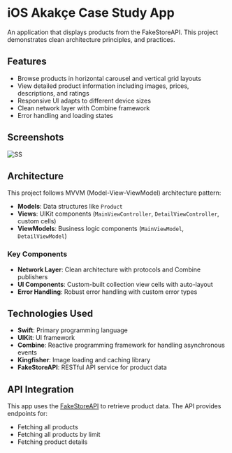 # iOS Akakçe Case Study App

An application that displays products from the FakeStoreAPI. This project demonstrates clean architecture principles, and practices.

## Features

- Browse products in horizontal carousel and vertical grid layouts
- View detailed product information including images, prices, descriptions, and ratings
- Responsive UI adapts to different device sizes
- Clean network layer with Combine framework
- Error handling and loading states

## Screenshots

![SS](https://github.com/user-attachments/assets/b6554dbe-9d48-42a9-857d-9796d56c7980)


## Architecture

This project follows MVVM (Model-View-ViewModel) architecture pattern:

- **Models**: Data structures like `Product`
- **Views**: UIKit components (`MainViewController`, `DetailViewController`, custom cells)
- **ViewModels**: Business logic components (`MainViewModel`, `DetailViewModel`)

### Key Components

- **Network Layer**: Clean architecture with protocols and Combine publishers
- **UI Components**: Custom-built collection view cells with auto-layout
- **Error Handling**: Robust error handling with custom error types

## Technologies Used

- **Swift**: Primary programming language
- **UIKit**: UI framework
- **Combine**: Reactive programming framework for handling asynchronous events
- **Kingfisher**: Image loading and caching library
- **FakeStoreAPI**: RESTful API service for product data

## API Integration

This app uses the [FakeStoreAPI](https://fakestoreapi.com/) to retrieve product data. The API provides endpoints for:

- Fetching all products
- Fetching all products by limit
- Fetching product details
